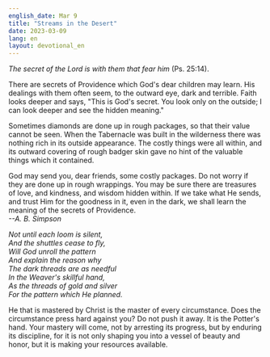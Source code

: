 ```yaml
---
english_date: Mar 9
title: "Streams in the Desert"
date: 2023-03-09
lang: en
layout: devotional_en
---
```





<p><em>The secret of the Lord is with them that fear him</em> (Ps. 25:14).

</p>

<p>There are secrets of Providence which God's dear children may learn. His dealings with them often seem, to the outward eye, dark and terrible. Faith looks deeper and says, "This is God's secret. You look only on the outside; I can look deeper and see the hidden meaning."

</p>

<p>Sometimes diamonds are done up in rough packages, so that their value cannot be seen. When the Tabernacle was built in the wilderness there was nothing rich in its outside appearance. The costly things were all within, and its outward covering of rough badger skin gave no hint of the valuable things which it contained.

</p>

<p>God may send you, dear friends, some costly packages. Do not worry if they are done up in rough wrappings. You may be sure there are treasures of love, and kindness, and wisdom hidden within. If we take what He sends, and trust Him for the goodness in it, even in the dark, we shall learn the meaning of the secrets of Providence.<br/> <em>--A. B. Simpson</em>

</p>

<p><em>Not until each loom is silent,</em><br/> <em>And the shuttles cease to fly,</em><br/> <em>Will God unroll the pattern</em><br/> <em>And explain the reason why</em><br/> <em>The dark threads are as needful</em><br/> <em>In the Weaver's skillful hand,</em><br/> <em>As the threads of gold and silver</em><br/> <em>For the pattern which He planned.</em>

</p>

<p>He that is mastered by Christ is the master of every circumstance. Does the circumstance press hard against you? Do not push it away. It is the Potter's hand. Your mastery will come, not by arresting its progress, but by enduring its discipline, for it is not only shaping you into a vessel of beauty and honor, but it is making your resources available.

</p>

<p></p>